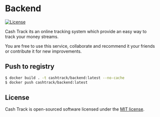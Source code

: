 # Backend

[![License](https://poser.pugx.org/laravel/framework/license.svg)](https://packagist.org/packages/laravel/framework)

Cash Track its an online tracking system which provide an easy way to track your money streams.

You are free to use this service, collaborate and recommend it your friends or contribute it for new improvements.

## Push to registry

```bash
$ docker build . -t cashtrack/backend:latest --no-cache
$ docker push cashtrack/backend:latest
```

## License

Cash Track is open-sourced software licensed under the [MIT license](http://opensource.org/licenses/MIT).

